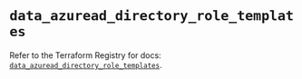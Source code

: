 # `data_azuread_directory_role_templates`

Refer to the Terraform Registry for docs: [`data_azuread_directory_role_templates`](https://registry.terraform.io/providers/hashicorp/azuread/2.53.1/docs/data-sources/directory_role_templates).
